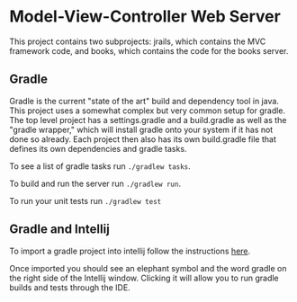 Model-View-Controller Web Server
================
This project contains two subprojects: jrails, which contains the MVC framework code, and books, which contains the code for the books server.

## Gradle
Gradle is the current "state of the art" build and dependency tool in java.
This project uses a somewhat complex but very common setup for gradle. The top level 
project has a settings.gradle and a build.gradle as well as the "gradle wrapper,"
which will install gradle onto your system if it has not done so already. Each
project then also has its own build.gradle file that defines its own dependencies and gradle
tasks.

To see a list of gradle tasks run `./gradlew tasks`. 

To build and run the server run `./gradlew run`.

To run your unit tests run `./gradlew test`

## Gradle and Intellij
To import a gradle project into intellij follow the instructions [here](https://www.jetbrains.com/help/idea/gradle.html#).

Once imported you should see an elephant symbol and the word gradle on the right side
of the Intellij window. Clicking it will allow you to run gradle builds and tests through the IDE.
